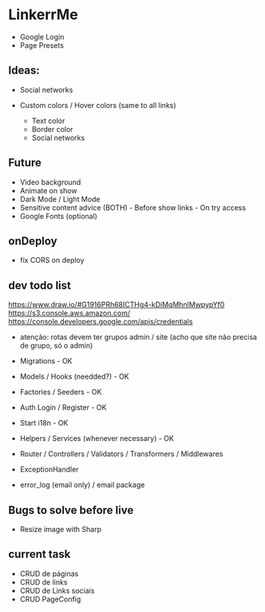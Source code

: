 # LinkerrMe

-   Google Login
-   Page Presets

## Ideas:

-   Social networks

*   Custom colors / Hover colors (same to all links)

    -   Text color
    -   Border color
    -   Social networks

## Future

-   Video background
-   Animate on show
-   Dark Mode / Light Mode
-   Sensitive content advice (BOTH) - Before show links - On try access
-   Google Fonts (optional)

## onDeploy

-   fix CORS on deploy

## dev todo list

https://www.draw.io/#G1916PRh68ICTHg4-kDiMqMhnlMwpypYf0
https://s3.console.aws.amazon.com/
https://console.developers.google.com/apis/credentials

-   atenção: rotas devem ter grupos admin / site (acho que site não precisa de grupo, só o admin)

-   Migrations - OK
-   Models / Hooks (needded?) - OK
-   Factories / Seeders - OK
-   Auth Login / Register - OK
-   Start i18n - OK
-   Helpers / Services (whenever necessary) - OK

-   Router / Controllers / Validators / Transformers / Middlewares
-   ExceptionHandler
-   error_log (email only) / email package

## Bugs to solve before live

-   Resize image with Sharp

## current task

-   CRUD de páginas
-   CRUD de links
-   CRUD de Links sociais
-   CRUD PageConfig
